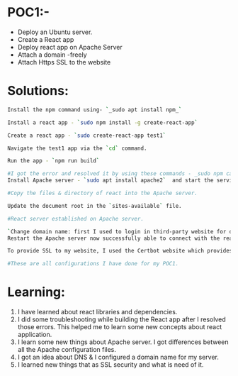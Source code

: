 
# POC1:-

- Deploy an Ubuntu server.
- Create a React app 
- Deploy react app on Apache Server
- Attach a domain -freely
- Attach Https SSL to the website

# Solutions:
```sh
Install the npm command using- `_sudo apt install npm_`

Install a react app - `sudo npm install -g create-react-app`

Create a react app - `sudo create-react-app test1`

Navigate the test1 app via the `cd` command.

Run the app - `npm run build`

#I got the error and resolved it by using these commands - _sudo npm cache clean -f  _ _sudo npm install -g n_   _sudo n stable_.
Install Apache server - `sudo apt install apache2`  and start the services of Apache.

#Copy the files & directory of react into the Apache server.

Update the document root in the `sites-available` file.

#React server established on Apache server.

`Change domain name: first I used to login in third-party website for domain registration then I updated that domain in the Apache configuration file where I used the server name as my domain name and server alias also as the domain name then I gave the directory root.` 
Restart the Apache server now successfully able to connect with the react web app via domain name.

To provide SSL to my website, I used the Certbot website which provides commands for the Apache server to install the certificate: I followed the document and run commands to install the SSL certificate & after that, SSL lay on my react server.

#These are all configurations I have done for my POC1.
```

# Learning:

1. I have learned about react libraries and dependencies.
2. I did some troubleshooting while building the React app after I resolved those errors. This helped me to learn some new concepts about react application.
3. I learn some new things about Apache server. I got differences between all the Apache configuration files. 
4. I got an idea about DNS & I configured a domain name for my server.
5. I learned new things that as SSL security and what is need of it.
